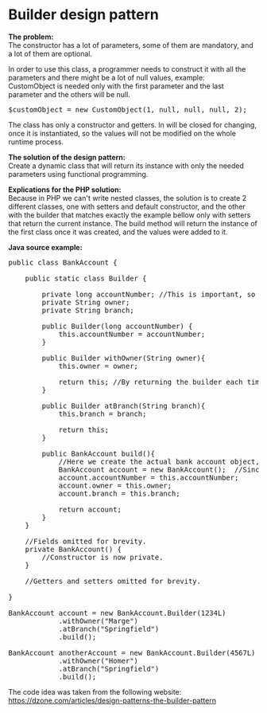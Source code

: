 # Builder design pattern
**The problem:**<br/>
The constructor has a lot of parameters, some of them are mandatory, and a lot of them are optional. 

In order to use this class, a programmer needs to construct it with all the parameters and there might be a lot of null values, example:<br/>
CustomObject is needed only with the first parameter and the last parameter and the others will be null. <br/>
<pre>$customObject = new CustomObject(1, null, null, null, 2);</pre>

The class has only a constructor and getters. In will be closed for changing, once it is instantiated, so the values will not be modified on the whole runtime process.

**The solution of the design pattern:**<br/>
Create a dynamic class that will return its instance with only the needed parameters using functional programming.

**Explications for the PHP solution:**<br/>
Because in PHP we can't write nested classes, the solution is to create 2 different classes, one with setters and default constructor, and the other with the builder that matches exactly the example bellow only with setters that return the current instance. The build method will return the instance of the first class once it was created, and the values were added to it.

**Java source example:**
<pre>
public class BankAccount {

    public static class Builder {

        private long accountNumber; //This is important, so we'll pass it to the constructor.
        private String owner;
        private String branch;

        public Builder(long accountNumber) {
            this.accountNumber = accountNumber;
        }

        public Builder withOwner(String owner){
            this.owner = owner;

            return this; //By returning the builder each time, we can create a fluent interface.
        }

        public Builder atBranch(String branch){
            this.branch = branch;

            return this;
        }

        public BankAccount build(){
            //Here we create the actual bank account object, which is always in a fully initialised state when it's returned.
            BankAccount account = new BankAccount();  //Since the builder is in the BankAccount class, we can invoke its private constructor.
            account.accountNumber = this.accountNumber;
            account.owner = this.owner;
            account.branch = this.branch;
            
            return account;
        }
    }
    
    //Fields omitted for brevity.
    private BankAccount() {
        //Constructor is now private.
    }

    //Getters and setters omitted for brevity.
    
}

BankAccount account = new BankAccount.Builder(1234L)
            .withOwner("Marge")
            .atBranch("Springfield")
            .build();

BankAccount anotherAccount = new BankAccount.Builder(4567L)
            .withOwner("Homer")
            .atBranch("Springfield")
            .build();
</pre>

The code idea was taken from the following website: https://dzone.com/articles/design-patterns-the-builder-pattern

